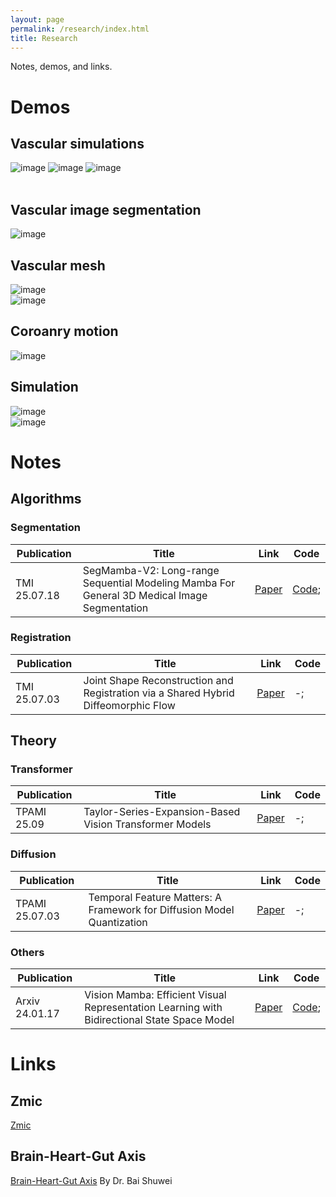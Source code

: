```yaml
---
layout: page
permalink: /research/index.html
title: Research
---
```


Notes, demos, and links.

# Demos
## Vascular simulations

<style>
   .modal {
      display: none;
      position: fixed;
      z-index: 9999;
      top: 0;
      left: 0;
      width: 100%;
      height: 100%;
      background-color: rgba(0, 0, 0, 0.8);
   }
 
   .modal-image {
      display: block;
      max-width: 90%;
      max-height: 90%;
      margin: auto;
      margin-top: 5%;
   }
</style>
<div id="modal" class="modal" onclick="hideModal()">
  <img id="modal-image" class="modal-image">
</div>
<script>
   function showModal(image) {
      var modal = document.getElementById("modal");
      var modalImage = document.getElementById("modal-image");
      modal.style.display = "block";
      modalImage.src = image.src;
   }
   function hideModal() {
      var modal = document.getElementById("modal");
      modal.style.display = "none";
   }
</script>

<div class="third">
<img src="https://jdq818.github.io/images/research/FSI/vesselwall.gif" alt="image" onclick="showModal(this)">
<img src="https://jdq818.github.io/images/research/FSI/bloods.gif" alt="image" onclick="showModal(this)">
<img src="https://jdq818.github.io/images/research/FSI/lesion.gif" alt="image" onclick="showModal(this)">
</div>
<br>

## Vascular image segmentation
<div class="third">
<img src="https://jdq818.github.io/images/research/Mesh/seg.png" alt="image" onclick="showModal(this)">
</div>

## Vascular mesh
<div class="third">
<img src="https://jdq818.github.io/images/research/Mesh/meshquality.png" alt="image" onclick="showModal(this)">
</div>

<div class="third">
<img src="https://jdq818.github.io/images/research/Mesh/vsmesh.gif" alt="image" onclick="showModal(this)">
</div>

## Coroanry motion

<div class="third">
<img src="https://jdq818.github.io/images/research/Mesh/cmotion.gif" alt="image" onclick="showModal(this)">
<br>
</div>

## Simulation

<div class="third">
<img src="https://jdq818.github.io/images/research/Mesh/simulation_sten_e.gif" alt="image" onclick="showModal(this)">
<br>
</div>

<div class="third">
<img src="https://jdq818.github.io/images/research/Mesh/Cycle.png" alt="image" onclick="showModal(this)">
<br>
</div>

# Notes
## Algorithms
### Segmentation

| Publication| Title | Link | Code |
|------|------|:----:|------|
|TMI 25.07.18 | SegMamba-V2: Long-range Sequential Modeling Mamba For General 3D Medical Image Segmentation |  [Paper](https://ieeexplore.ieee.org/document/11084842) | [Code](https://github.com/ge-xing/SegMamba-V2); |

### Registration

| Publication| Title | Link | Code |
|------|------|:----:|------|
|TMI 25.07.03 | Joint Shape Reconstruction and Registration via a Shared Hybrid Diffeomorphic Flow |  [Paper](https://ieeexplore.ieee.org/document/11069310) | -; |


## Theory
### Transformer

| Publication| Title | Link | Code |
|------|------|:----:|------|
|TPAMI 25.09| Taylor-Series-Expansion-Based Vision Transformer Models |  [Paper](https://ieeexplore-ieee-org.mpu.idm.oclc.org/document/11030317/) | -; |

### Diffusion

| Publication| Title | Link | Code |
|------|------|:----:|------|
TPAMI 25.07.03 | Temporal Feature Matters: A Framework for Diffusion Model Quantization |  [Paper](https://ieeexplore.ieee.org/document/11068163) | -; |

### Others

| Publication| Title | Link | Code |
|------|------|:----:|------|
|Arxiv 24.01.17 | Vision Mamba: Efficient Visual Representation Learning with Bidirectional State Space Model |  [Paper](https://arxiv.org/abs/2403.03234) | [Code](https://github.com/wangtz19/NetMamba); |

# Links
## Zmic
[Zmic](https://zmiclab.github.io/index.html)<br>
## Brain-Heart-Gut Axis
[Brain-Heart-Gut Axis](http://supramarginal.top/pubmed)
By Dr. Bai Shuwei <br>